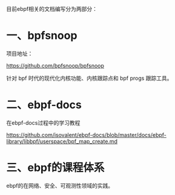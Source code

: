 目前ebpf相关的文档编写分为两部分：

# 一、bpfsnoop

项目地址：

https://github.com/bpfsnoop/bpfsnoop

针对 bpf 时代的现代化内核功能、内核跟踪点和 bpf progs 跟踪工具。



# 二、ebpf-docs

在ebpf-docs过程中的学习教程

https://github.com/isovalent/ebpf-docs/blob/master/docs/ebpf-library/libbpf/userspace/bpf_map_create.md



# 三、ebpf的课程体系

ebpf的在网络、安全、可观测性领域的实践。